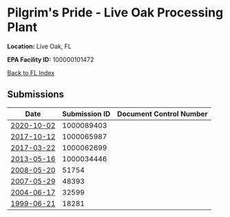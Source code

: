 # Pilgrim's Pride - Live Oak Processing Plant

**Location:** Live Oak, FL

**EPA Facility ID:** 100000101472

[Back to FL Index](../../index.md)

## Submissions

| Date | Submission ID | Document Control Number |
|------|--------------|-------------------------|
| [2020-10-02](submissions/1000089403.md) | 1000089403 |  |
| [2017-10-12](submissions/1000065987.md) | 1000065987 |  |
| [2017-03-22](submissions/1000062699.md) | 1000062699 |  |
| [2013-05-16](submissions/1000034446.md) | 1000034446 |  |
| [2008-05-20](submissions/51754.md) | 51754 |  |
| [2007-05-29](submissions/48393.md) | 48393 |  |
| [2004-06-17](submissions/32599.md) | 32599 |  |
| [1999-06-21](submissions/18281.md) | 18281 |  |
